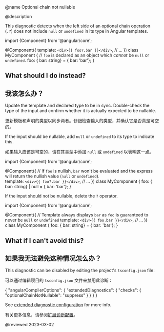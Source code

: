 @name Optional chain not nullable

@description

This diagnostic detects when the left side of an optional chain operation (`.?`) does not include `null` or `undefined` in its type in Angular templates.

<code-example format="typescript" language="typescript">

import {Component} from '&commat;angular/core';

&commat;Component({
  template: `<div>{{ foo?.bar }}</div>`,
  // &hellip;
})
class MyComponent {
  // `foo` is declared as an object which *cannot* be `null` or `undefined`.
  foo: { bar: string} = { bar: 'bar'};
}

</code-example>

## What should I do instead?

## 我该怎么办？

Update the template and declared type to be in sync. Double-check the type of the input and confirm whether it is actually expected to be nullable.

更新模板和声明的类型以同步两者。仔细检查输入的类型，并确认它是否真是可空的。

If the input should be nullable, add `null` or `undefined` to its type to indicate this.

如果输入应该是可空的，请在其类型中添加 `null` 或 `undefined` 以表明这一点。

<code-example format="typescript" language="typescript">

import {Component} from '&commat;angular/core';

&commat;Component({
  // If `foo` is nullish, `bar` won't be evaluated and the express will return the nullish value (`null` or `undefined`).  
  template: `<div>{{ foo?.bar }}</div>`,
  // &hellip;
})
class MyComponent {
  foo: { bar: string} | null = { bar: 'bar'};
}

</code-example>

If the input should not be nullable, delete the `?` operator.

<code-example format="typescript" language="typescript">

import {Component} from '&commat;angular/core';

&commat;Component({
  // Template always displays `bar` as `foo` is guaranteed to never be `null` or `undefined`
  template: `<div>{{ foo.bar }}</div>`,
  // &hellip;
})
class MyComponent {
  foo: { bar: string} = { bar: 'bar'};
}

</code-example>

## What if I can't avoid this?

## 如果我无法避免这种情况怎么办？

This diagnostic can be disabled by editing the project's `tsconfig.json` file:

可以通过编辑项目的 `tsconfig.json` 文件来禁用此诊断：

<code-example format="json" language="json">

{
  "angularCompilerOptions": {
    "extendedDiagnostics": {
      "checks": {
        "optionalChainNotNullable": "suppress"
      }
    }
  }
}

</code-example>

See [extended diagnostic configuration](extended-diagnostics#configuration) for more info.

有关更多信息，请参阅[扩展诊断配置](extended-diagnostics#configuration)。

<!-- links -->

<!-- external links -->

<!-- end links -->

@reviewed 2023-03-02
